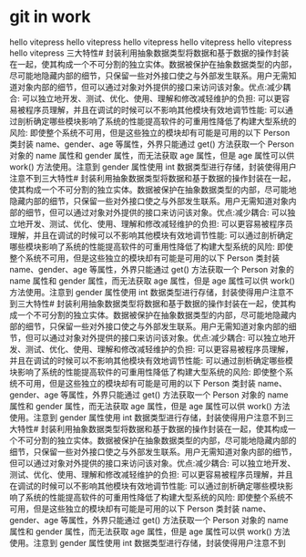 # git in work



hello vitepress
hello vitepress
hello vitepress
hello vitepress
hello vitepress
hello vitepress
三大特性# 封装利用抽象数据类型将数据和基于数据的操作封装在一起，使其构成一个不可分割的独立实体。数据被保护在抽象数据类型的内部，尽可能地隐藏内部的细节，只保留一些对外接口使之与外部发生联系。用户无需知道对象内部的细节，但可以通过对象对外提供的接口来访问该对象。优点:减少耦合: 可以独立地开发、测试、优化、使用、理解和修改减轻维护的负担: 可以更容易被程序员理解，并且在调试的时候可以不影响其他模块有效地调节性能: 可以通过剖析确定哪些模块影响了系统的性能提高软件的可重用性降低了构建大型系统的风险: 即使整个系统不可用，但是这些独立的模块却有可能是可用的以下 Person 类封装 name、gender、age 等属性，外界只能通过 get() 方法获取一个 Person 对象的 name 属性和 gender 属性，而无法获取 age 属性，但是 age 属性可以供 work() 方法使用。注意到 gender 属性使用 int 数据类型进行存储，封装使得用户注意不到三大特性# 封装利用抽象数据类型将数据和基于数据的操作封装在一起，使其构成一个不可分割的独立实体。数据被保护在抽象数据类型的内部，尽可能地隐藏内部的细节，只保留一些对外接口使之与外部发生联系。用户无需知道对象内部的细节，但可以通过对象对外提供的接口来访问该对象。优点:减少耦合: 可以独立地开发、测试、优化、使用、理解和修改减轻维护的负担: 可以更容易被程序员理解，并且在调试的时候可以不影响其他模块有效地调节性能: 可以通过剖析确定哪些模块影响了系统的性能提高软件的可重用性降低了构建大型系统的风险: 即使整个系统不可用，但是这些独立的模块却有可能是可用的以下 Person 类封装 name、gender、age 等属性，外界只能通过 get() 方法获取一个 Person 对象的 name 属性和 gender 属性，而无法获取 age 属性，但是 age 属性可以供 work() 方法使用。注意到 gender 属性使用 int 数据类型进行存储，封装使得用户注意不到三大特性# 封装利用抽象数据类型将数据和基于数据的操作封装在一起，使其构成一个不可分割的独立实体。数据被保护在抽象数据类型的内部，尽可能地隐藏内部的细节，只保留一些对外接口使之与外部发生联系。用户无需知道对象内部的细节，但可以通过对象对外提供的接口来访问该对象。优点:减少耦合: 可以独立地开发、测试、优化、使用、理解和修改减轻维护的负担: 可以更容易被程序员理解，并且在调试的时候可以不影响其他模块有效地调节性能: 可以通过剖析确定哪些模块影响了系统的性能提高软件的可重用性降低了构建大型系统的风险: 即使整个系统不可用，但是这些独立的模块却有可能是可用的以下 Person 类封装 name、gender、age 等属性，外界只能通过 get() 方法获取一个 Person 对象的 name 属性和 gender 属性，而无法获取 age 属性，但是 age 属性可以供 work() 方法使用。注意到 gender 属性使用 int 数据类型进行存储，封装使得用户注意不到三大特性# 封装利用抽象数据类型将数据和基于数据的操作封装在一起，使其构成一个不可分割的独立实体。数据被保护在抽象数据类型的内部，尽可能地隐藏内部的细节，只保留一些对外接口使之与外部发生联系。用户无需知道对象内部的细节，但可以通过对象对外提供的接口来访问该对象。优点:减少耦合: 可以独立地开发、测试、优化、使用、理解和修改减轻维护的负担: 可以更容易被程序员理解，并且在调试的时候可以不影响其他模块有效地调节性能: 可以通过剖析确定哪些模块影响了系统的性能提高软件的可重用性降低了构建大型系统的风险: 即使整个系统不可用，但是这些独立的模块却有可能是可用的以下 Person 类封装 name、gender、age 等属性，外界只能通过 get() 方法获取一个 Person 对象的 name 属性和 gender 属性，而无法获取 age 属性，但是 age 属性可以供 work() 方法使用。注意到 gender 属性使用 int 数据类型进行存储，封装使得用户注意不到